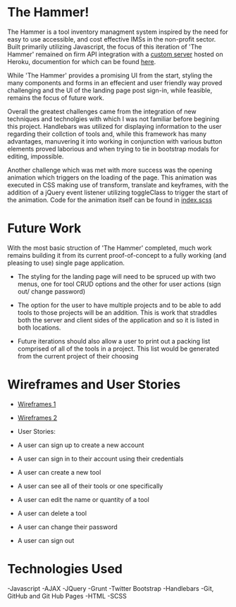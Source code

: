 # The Hammer!
  The Hammer is a tool inventory managment system inspired by the need for easy
  to use accessible, and cost effective IMSs in the non-profit sector.
  Built primarily utilizing Javascript, the focus of this iteration of
  'The Hammer' remained on firm API integration with a [custom server](https://my-tool-tracker.herokuapp.com/) hosted on Heroku, documention for which can be found [here](https://github.com/SimonPringleWallace/tool-tracker-server).

  While 'The Hammer' provides a promising UI from the start, styling the many
  components and forms in an effecient and user friendly way proved challenging
  and the UI of the landing page post sign-in, while feasible, remains the focus
  of future work.

  Overall the greatest challenges came from the integration of new techniques
  and technolgies with which I was not familiar before begining this project.
  Handlebars was utilized for displaying information to the user regarding
  their collction of tools and, while this framework has many advantages,
  manuvering it into working in conjunction with various button elements proved
  laborious and when trying to tie in bootstrap modals for editing, impossible.

  Another challenge which was met with more success was the opening animation
  which triggers on the loading of the page. This animation was executed in CSS
  making use of transform, translate and keyframes, with the addition of a
  jQuery event listener utilizing toggleClass to trigger the start of the
  animation. Code for the animation itself can be found in
  [index.scss](./assets/styles/index.scss)

# Future Work
  With the most basic struction of 'The Hammer' completed, much work remains building
  it from its current proof-of-concept to a fully working (and pleasing to use)
  single page application.
   - The styling for the landing page will need to be spruced up with two
     menus, one for tool CRUD options and the other for user actions
     (sign out/ change password)

  - The option for the user to have multiple projects and to be able to add
    tools to those projects will be an addition. This is work that straddles
    both the server and client sides of the application and so it is listed
    in both locations.

 - Future iterations should also allow a user to print out a packing list
   comprised of all of the tools in a project. This list would be generated
   from the current project of their choosing


# Wireframes and User Stories

 - [Wireframes 1](https://imgur.com/iJyYuPB)
 - [Wireframes 2](https://imgur.com/X3sFKz4)

 - User Stories:
  - A user can sign up to create a new account
  - A user can sign in to their account using their credentials
  - A user can create a new tool
  - A user can see all of their tools or one specifically
  - A user can edit the name or quantity of a tool
  - A user can delete a tool
  - A user can change their password
  - A user can sign out


# Technologies Used

-Javascript
-AJAX
-JQuery
-Grunt
-Twitter Bootstrap
-Handlebars
-Git, GitHub and Git Hub Pages
-HTML
-SCSS
